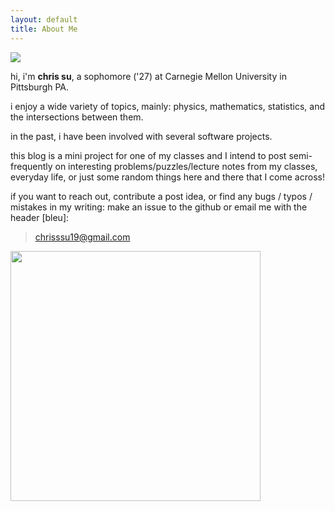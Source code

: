 ```yaml
---
layout: default
title: About Me
---
```


<img class="profile-picture" src="{{site.baseurl}}/{{site.profile-picture}}">

hi, i'm **chris su**, a sophomore ('27) at Carnegie Mellon University in Pittsburgh PA.

i enjoy a wide variety of topics, mainly: physics, mathematics, statistics, and the intersections between them.

in the past, i have been involved with several software projects.

this blog is a mini project for one of my classes and I intend to post semi-frequently on interesting problems/puzzles/lecture notes from my classes, everyday life, or just some random things here and there that I come across!

if you want to reach out, contribute a post idea, or find any bugs / typos / mistakes in my writing: make an issue to the github or email me with the header [bleu]: 

> chrisssu19@gmail.com

<p align = "left">
  <img src="../assets/IMG_9414.jpg" width = "400"/>
</p>



